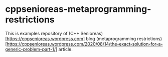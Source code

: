 # cppsenioreas-metaprogramming-restrictions
This is examples repository of (C++ Senioreas)[https://cppsenioreas.wordpress.com] blog (metaprogramming restrictions)[https://cppsenioreas.wordpress.com/2020/08/14/the-exact-solution-for-a-generic-problem-part-1/] article.
